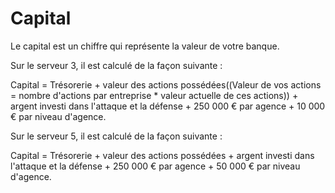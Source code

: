 # Capital

Le capital est un chiffre qui représente la valeur de votre banque.

Sur le serveur 3, il est calculé de la façon suivante :

Capital = Trésorerie + valeur des actions possédées((Valeur de vos actions = nombre d'actions par entreprise * valeur actuelle de ces actions))  + argent investi dans l'attaque et la défense + 250 000 € par agence + 10 000 € par niveau d'agence.

Sur le serveur 5, il est calculé de la façon suivante :

Capital = Trésorerie + valeur des actions possédées + argent investi dans l'attaque et la défense + 250 000 € par agence + 50 000 € par niveau d'agence.

